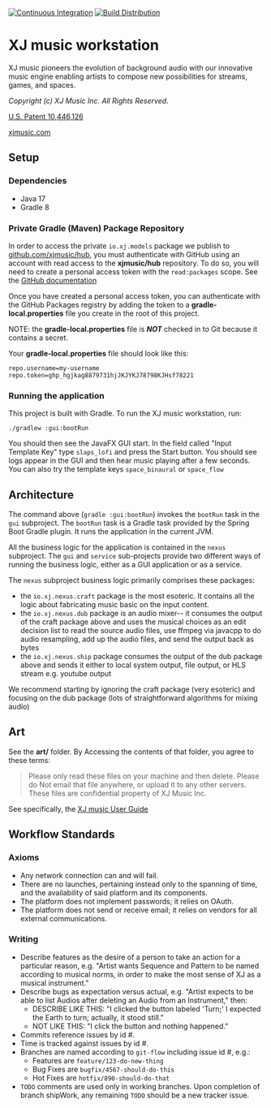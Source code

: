 [![Continuous Integration](https://github.com/xjmusic/workstation/actions/workflows/main_ci.yml/badge.svg)](https://github.com/xjmusic/workstation/actions/workflows/main_ci.yml)
[![Build Distribution](https://github.com/xjmusic/workstation/actions/workflows/tag_dist.yml/badge.svg)](https://github.com/xjmusic/workstation/actions/workflows/tag_dist.yml)

# XJ music workstation

XJ music pioneers the evolution of background audio with our innovative music engine enabling artists to compose new possibilities for streams, games, and spaces.

*Copyright (c) XJ Music Inc. All Rights Reserved.*

[U.S. Patent 10,446,126](https://patents.google.com/patent/US10446126B1/)

[xjmusic.com](https://xjmusic.com)

## Setup

### Dependencies

* Java 17
* Gradle 8

### Private Gradle (Maven) Package Repository

In order to access the private `io.xj.models` package we publish to [github.com/xjmusic/hub](https://github.com/xjmusic/hub/packages/1917815), you must authenticate with GitHub using an account with read access to the **xjmusic/hub** repository. To do so, you
will need to create a personal access token with the `read:packages` scope. See the [GitHub documentation](https://docs.github.com/en/packages/working-with-a-github-packages-registry/working-with-the-gradle-registry#authenticating-to-github-packages)

Once you have created a personal access token, you can authenticate with the GitHub Packages registry by adding the
token to a **gradle-local.properties** file you create in the root of this project.

NOTE: the **gradle-local.properties** file is ***NOT*** checked in to Git because it contains a secret.

Your **gradle-local.properties** file should look like this:

```properties
repo.username=my-username
repo.token=ghp_hgjkag8879731hjJKJYKJ78798KJHsf78221
```

### Running the application

This project is built with Gradle. To run the XJ music workstation, run:

```shell
./gradlew :gui:bootRun
```

You should then see the JavaFX GUI start. In the field called "Input Template Key" type `slaps_lofi` and press the Start button. You should see logs appear in the GUI and then hear music playing after a few seconds. You can also try the template keys `space_binaural` or `space_flow`

## Architecture

The command above (`gradle :gui:bootRun`) invokes the `bootRun` task in the `gui` subproject. The `bootRun` task is a Gradle task provided by the Spring Boot Gradle plugin. It runs the application in the current JVM.

All the business logic for the application is contained in the `nexus` subproject. The `gui` and `service` sub-projects provide two different ways of running the business logic, either as a GUI application or as a service.

The `nexus` subproject business logic primarily comprises these packages:

* the `io.xj.nexus.craft` package is the most esoteric. It contains all the logic about fabricating music basic on the input content.
* the `io.xj.nexus.dub` package is an audio mixer-- it consumes the output of the craft package above and uses the musical choices as an edit decision list to read the source audio files, use ffmpeg via javacpp to do audio resampling, add up the audio files, and send the output back as bytes
* the `io.xj.nexus.ship` package consumes the output of the dub package above and sends it either to local system output, file output, or HLS stream e.g. youtube output

We recommend starting by ignoring the craft package (very esoteric) and focusing on the dub package (lots of straightforward algorithms for mixing audio)

## Art

See the **art/** folder. By Accessing the contents of that folder, you agree to these terms:

> Please only read these files on your machine and then delete. Please do Not email that file anywhere, or upload it to
> any other servers. These files are confidential property of XJ Music Inc.

See specifically,
the [XJ music User Guide](https://docs.google.com/document/d/1Jp1DT7jJ3Xn1pR5495Yh4TeStTGanvuCF1du0uEUy1A/)

## Workflow Standards

### Axioms

* Any network connection can and will fail.
* There are no launches, pertaining instead only to the spanning of time, and the availability of said platform and its
  components.
* The platform does not implement passwords; it relies on OAuth.
* The platform does not send or receive email; it relies on vendors for all external communications.

### Writing

* Describe features as the desire of a person to take an action for a particular reason, e.g. "Artist wants Sequence and
  Pattern to be named according to musical norms, in order to make the most sense of XJ as a musical instrument."
* Describe bugs as expectation versus actual, e.g. "Artist expects to be able to list Audios after deleting an Audio
  from an Instrument," then:
  - DESCRIBE LIKE THIS: "I clicked the button labeled 'Turn;' I expected the Earth to turn; actually, it stood still."
  - NOT LIKE THIS: "I click the button and nothing happened."
* Commits reference issues by id #.
* Time is tracked against issues by id #.
* Branches are named according to `git-flow` including issue id #, e.g.:
  - Features are `feature/123-do-new-thing`
  - Bug Fixes are `bugfix/4567-should-do-this`
  - Hot Fixes are `hotfix/890-should-do-that`
* `TODO` comments are used only in working branches. Upon completion of branch shipWork, any remaining `TODO` should be
  a new tracker issue.


